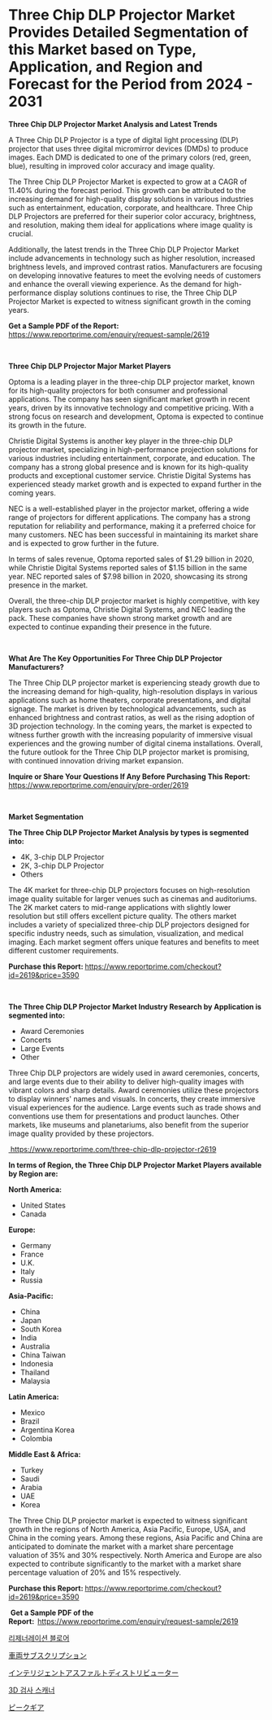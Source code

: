 <p><h1>Three Chip DLP Projector Market Provides Detailed Segmentation of this Market based on Type, Application, and Region and Forecast for the Period from 2024 - 2031</h1></p><p><strong>Three Chip DLP Projector Market Analysis and Latest Trends</strong></p>
<p><p>A Three Chip DLP Projector is a type of digital light processing (DLP) projector that uses three digital micromirror devices (DMDs) to produce images. Each DMD is dedicated to one of the primary colors (red, green, blue), resulting in improved color accuracy and image quality.</p><p>The Three Chip DLP Projector Market is expected to grow at a CAGR of 11.40% during the forecast period. This growth can be attributed to the increasing demand for high-quality display solutions in various industries such as entertainment, education, corporate, and healthcare. Three Chip DLP Projectors are preferred for their superior color accuracy, brightness, and resolution, making them ideal for applications where image quality is crucial.</p><p>Additionally, the latest trends in the Three Chip DLP Projector Market include advancements in technology such as higher resolution, increased brightness levels, and improved contrast ratios. Manufacturers are focusing on developing innovative features to meet the evolving needs of customers and enhance the overall viewing experience. As the demand for high-performance display solutions continues to rise, the Three Chip DLP Projector Market is expected to witness significant growth in the coming years.</p></p>
<p><strong>Get a Sample PDF of the Report:&nbsp;</strong> <a href="https://www.reportprime.com/enquiry/request-sample/2619">https://www.reportprime.com/enquiry/request-sample/2619</a></p>
<p>&nbsp;</p>
<p><strong>Three Chip DLP Projector Major Market Players</strong></p>
<p><p>Optoma is a leading player in the three-chip DLP projector market, known for its high-quality projectors for both consumer and professional applications. The company has seen significant market growth in recent years, driven by its innovative technology and competitive pricing. With a strong focus on research and development, Optoma is expected to continue its growth in the future.</p><p>Christie Digital Systems is another key player in the three-chip DLP projector market, specializing in high-performance projection solutions for various industries including entertainment, corporate, and education. The company has a strong global presence and is known for its high-quality products and exceptional customer service. Christie Digital Systems has experienced steady market growth and is expected to expand further in the coming years.</p><p>NEC is a well-established player in the projector market, offering a wide range of projectors for different applications. The company has a strong reputation for reliability and performance, making it a preferred choice for many customers. NEC has been successful in maintaining its market share and is expected to grow further in the future.</p><p>In terms of sales revenue, Optoma reported sales of $1.29 billion in 2020, while Christie Digital Systems reported sales of $1.15 billion in the same year. NEC reported sales of $7.98 billion in 2020, showcasing its strong presence in the market.</p><p>Overall, the three-chip DLP projector market is highly competitive, with key players such as Optoma, Christie Digital Systems, and NEC leading the pack. These companies have shown strong market growth and are expected to continue expanding their presence in the future.</p></p>
<p>&nbsp;</p>
<p><strong>What Are The Key Opportunities For Three Chip DLP Projector Manufacturers?</strong></p>
<p><p>The Three Chip DLP projector market is experiencing steady growth due to the increasing demand for high-quality, high-resolution displays in various applications such as home theaters, corporate presentations, and digital signage. The market is driven by technological advancements, such as enhanced brightness and contrast ratios, as well as the rising adoption of 3D projection technology. In the coming years, the market is expected to witness further growth with the increasing popularity of immersive visual experiences and the growing number of digital cinema installations. Overall, the future outlook for the Three Chip DLP projector market is promising, with continued innovation driving market expansion.</p></p>
<p><strong>Inquire or Share Your Questions If Any Before Purchasing This Report:</strong> <a href="https://www.reportprime.com/enquiry/pre-order/2619">https://www.reportprime.com/enquiry/pre-order/2619</a></p>
<p>&nbsp;</p>
<p><strong>Market Segmentation</strong></p>
<p><strong>The Three Chip DLP Projector Market Analysis by types is segmented into:</strong></p>
<p><ul><li>4K, 3-chip DLP Projector</li><li>2K, 3-chip DLP Projector</li><li>Others</li></ul></p>
<p><p>The 4K market for three-chip DLP projectors focuses on high-resolution image quality suitable for larger venues such as cinemas and auditoriums. The 2K market caters to mid-range applications with slightly lower resolution but still offers excellent picture quality. The others market includes a variety of specialized three-chip DLP projectors designed for specific industry needs, such as simulation, visualization, and medical imaging. Each market segment offers unique features and benefits to meet different customer requirements.</p></p>
<p><strong>Purchase this Report:&nbsp;</strong><a href="https://www.reportprime.com/checkout?id=2619&price=3590">https://www.reportprime.com/checkout?id=2619&price=3590</a></p>
<p>&nbsp;</p>
<p><strong>The Three Chip DLP Projector Market Industry Research by Application is segmented into:</strong></p>
<p><ul><li>Award Ceremonies</li><li>Concerts</li><li>Large Events</li><li>Other</li></ul></p>
<p><p>Three Chip DLP projectors are widely used in award ceremonies, concerts, and large events due to their ability to deliver high-quality images with vibrant colors and sharp details. Award ceremonies utilize these projectors to display winners' names and visuals. In concerts, they create immersive visual experiences for the audience. Large events such as trade shows and conventions use them for presentations and product launches. Other markets, like museums and planetariums, also benefit from the superior image quality provided by these projectors.</p></p>
<p><a href="https://www.reportprime.com/three-chip-dlp-projector-r2619">&nbsp;https://www.reportprime.com/three-chip-dlp-projector-r2619</a></p>
<p><strong>In terms of Region, the Three Chip DLP Projector Market Players available by Region are:</strong></p>
<p>
    <p> <strong> North America: </strong>
        <ul>
            <li>United States</li>
            <li>Canada</li>
        </ul>
        </p> 
    <p> <strong> Europe: </strong>
        <ul>
            <li>Germany</li>
            <li>France</li>
            <li>U.K.</li>
            <li>Italy</li>
            <li>Russia</li>
        </ul>
        </p> 
    <p> <strong> Asia-Pacific: </strong>
        <ul>
            <li>China</li>
            <li>Japan</li>
            <li>South Korea</li>
            <li>India</li>
            <li>Australia</li>
            <li>China Taiwan</li>
            <li>Indonesia</li>
            <li>Thailand</li>
            <li>Malaysia</li>
        </ul>
        </p> 
    <p> <strong> Latin America: </strong>
        <ul>
            <li>Mexico</li>
            <li>Brazil</li>
            <li>Argentina Korea</li>
            <li>Colombia</li>
        </ul>
        </p> 
    <p> <strong> Middle East & Africa: </strong>
        <ul>
            <li>Turkey</li>
            <li>Saudi</li>
            <li>Arabia</li>
            <li>UAE</li>
            <li>Korea</li>
        </ul>
    </p>
    </p>
<p><p>The Three Chip DLP projector market is expected to witness significant growth in the regions of North America, Asia Pacific, Europe, USA, and China in the coming years. Among these regions, Asia Pacific and China are anticipated to dominate the market with a market share percentage valuation of 35% and 30% respectively. North America and Europe are also expected to contribute significantly to the market with a market share percentage valuation of 20% and 15% respectively.</p></p>
<p><strong>Purchase this Report: </strong><a href="https://www.reportprime.com/checkout?id=2619&price=3590">https://www.reportprime.com/checkout?id=2619&price=3590</a></p>
<p>&nbsp;<strong>Get a Sample PDF of the Report:&nbsp;&nbsp;</strong><a href="https://www.reportprime.com/enquiry/request-sample/2619">https://www.reportprime.com/enquiry/request-sample/2619</a></p>
<p><strong></strong></p>
<p><p><a href="https://medium.com/@deborahward03/%EC%9E%AC%EC%83%9D%EC%84%B1-%EB%B8%94%EB%A1%9C%EC%9B%8C-%EC%8B%9C%EC%9E%A5-%EA%B7%9C%EB%AA%A8%EB%8A%94-%EA%B8%80%EB%A1%9C%EB%B2%8C-%EC%82%B0%EC%97%85%EC%97%90%EC%84%9C-%EC%B5%9C%EA%B3%A0%EC%9D%98-%EB%A7%88%EC%BC%80%ED%8C%85-%EC%B1%84%EB%84%90%EC%9D%84-%EB%B3%B4%EC%97%AC%EC%A4%8D%EB%8B%88%EB%8B%A4-35522365e30b">리제너레이션 블로어</a></p><p><a href="https://medium.com/@jonathandavies84/%E8%87%AA%E5%8B%95%E8%BB%8A%E3%82%B5%E3%83%96%E3%82%B9%E3%82%AF%E3%83%AA%E3%83%97%E3%82%B7%E3%83%A7%E3%83%B3%E5%B8%82%E5%A0%B4%E3%81%AF-%E3%82%B7%E3%82%A7%E3%82%A2-%E3%82%B5%E3%82%A4%E3%82%BA-%E3%81%8A%E3%82%88%E3%81%B32031%E5%B9%B4%E3%81%BE%E3%81%A7%E3%81%AE%E4%BA%88%E6%B8%AC%E3%81%AB%E7%84%A6%E7%82%B9%E3%82%92%E5%BD%93%E3%81%A6%E3%81%A6%E3%81%84%E3%81%BE%E3%81%99-038de06712b9">車両サブスクリプション</a></p><p><a href="https://github.com/deonnorth8/Market-Research-Report-List-1/blob/main/365340372422.md">インテリジェントアスファルトディストリビューター</a></p><p><a href="https://medium.com/@elisamohr1973/3d-%EA%B2%80%EC%82%AC-%EC%8A%A4%EC%BA%90%EB%84%88-%EC%8B%9C%EC%9E%A5-%EA%B7%9C%EB%AA%A8-%EC%8B%9C%EC%9E%A5-%EC%A0%84%EB%A7%9D-%EB%B0%8F-%EC%8B%9C%EC%9E%A5-%EC%98%88%EC%B8%A1-2024%EB%85%84%EB%B6%80%ED%84%B0-2031%EB%85%84%EA%B9%8C%EC%A7%80-a46efe1a6905">3D 검사 스캐너</a></p><p><a href="https://github.com/LizaHeller2023/Market-Research-Report-List-1/blob/main/406932372423.md">ピークギア</a></p></p>